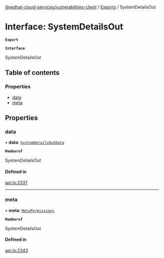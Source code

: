 [@redhat-cloud-services/vulnerabilities-client](../README.md) / [Exports](../modules.md) / SystemDetailsOut

# Interface: SystemDetailsOut

**`Export`**

**`Interface`**

SystemDetailsOut

## Table of contents

### Properties

- [data](SystemDetailsOut.md#data)
- [meta](SystemDetailsOut.md#meta)

## Properties

### data

• **data**: [`SystemDetailsOutData`](SystemDetailsOutData.md)

**`Memberof`**

SystemDetailsOut

#### Defined in

[api.ts:2337](https://github.com/RedHatInsights/javascript-clients/blob/master/packages/vulnerabilities/api.ts#L2337)

___

### meta

• **meta**: [`MetaPermissions`](MetaPermissions.md)

**`Memberof`**

SystemDetailsOut

#### Defined in

[api.ts:2343](https://github.com/RedHatInsights/javascript-clients/blob/master/packages/vulnerabilities/api.ts#L2343)
